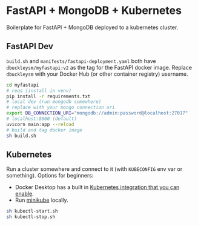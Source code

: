 # FastAPI + MongoDB + Kubernetes

Boilerplate for FastAPI + MongoDB deployed to a kubernetes cluster.

## FastAPI Dev

`build.sh` and `manifests/fastapi-deployment.yaml` both have `dbuckleysm/myfastapi:v2` as the tag for the FastAPI docker image. Replace `dbuckleysm` with your Docker Hub (or other container registry) username.

```bash
cd myfastapi
# reqs (install in venv)
pip install -r requirements.txt
# local dev (run mongodb somewhere)
# replace with your mongo connection uri
export DB_CONNECTION_URI="mongodb://admin:password@localhost:27017"
# localhost:8000 (default)
uvicorn main:app --reload
# build and tag docker image
sh build.sh
```

## Kubernetes

Run a cluster somewhere and connect to it (with `KUBECONFIG` env var or something). Options for beginners:

- Docker Desktop has a built in [Kubernetes integration that you can enable](https://docs.docker.com/desktop/kubernetes/).
- Run [minikube](https://minikube.sigs.k8s.io/docs/start/) locally.

```bash
sh kubectl-start.sh
sh kubectl-stop.sh
```
